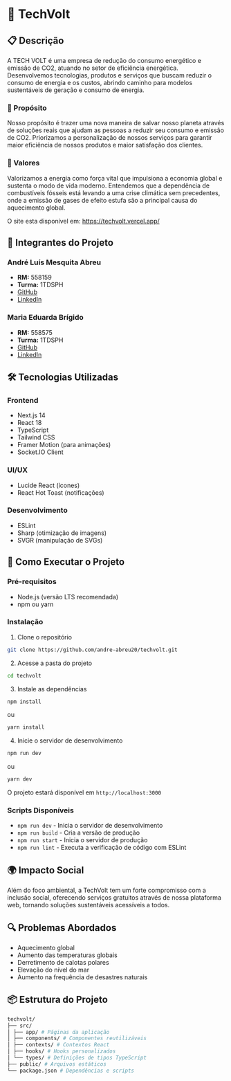 # 🌱 TechVolt

## 📋 Descrição
A TECH VOLT é uma empresa de redução do consumo energético e emissão de CO2, atuando no setor de eficiência energética. Desenvolvemos tecnologias, produtos e serviços que buscam reduzir o consumo de energia e os custos, abrindo caminho para modelos sustentáveis de geração e consumo de energia.

### 🎯 Propósito
Nosso propósito é trazer uma nova maneira de salvar nosso planeta através de soluções reais que ajudam as pessoas a reduzir seu consumo e emissão de CO2. Priorizamos a personalização de nossos serviços para garantir maior eficiência de nossos produtos e maior satisfação dos clientes.

### 💚 Valores
Valorizamos a energia como força vital que impulsiona a economia global e sustenta o modo de vida moderno. Entendemos que a dependência de combustíveis fósseis está levando a uma crise climática sem precedentes, onde a emissão de gases de efeito estufa são a principal causa do aquecimento global.

O site esta disponível em: https://techvolt.vercel.app/

## 👥 Integrantes do Projeto

### André Luís Mesquita Abreu
- **RM:** 558159
- **Turma:** 1TDSPH
- [GitHub](https://github.com/andre-abreu20)
- [LinkedIn](https://www.linkedin.com/in/andrémesquita/)

### Maria Eduarda Brígido
- **RM:** 558575
- **Turma:** 1TDSPH
- [GitHub](https://github.com/dudabrigidio)
- [LinkedIn](https://www.linkedin.com/in/mbrigidio/)

## 🛠️ Tecnologias Utilizadas

### Frontend
- Next.js 14
- React 18
- TypeScript
- Tailwind CSS
- Framer Motion (para animações)
- Socket.IO Client

### UI/UX
- Lucide React (ícones)
- React Hot Toast (notificações)

### Desenvolvimento
- ESLint
- Sharp (otimização de imagens)
- SVGR (manipulação de SVGs)

## 🚀 Como Executar o Projeto

### Pré-requisitos
- Node.js (versão LTS recomendada)
- npm ou yarn

### Instalação

1. Clone o repositório

```bash
git clone https://github.com/andre-abreu20/techvolt.git
```

2. Acesse a pasta do projeto

```bash
cd techvolt
```

3. Instale as dependências

```bash
npm install
```

ou

```bash
yarn install
```

4. Inicie o servidor de desenvolvimento

```bash
npm run dev
```

ou

```bash
yarn dev
```

O projeto estará disponível em `http://localhost:3000`

### Scripts Disponíveis

- `npm run dev` - Inicia o servidor de desenvolvimento
- `npm run build` - Cria a versão de produção
- `npm run start` - Inicia o servidor de produção
- `npm run lint` - Executa a verificação de código com ESLint

## 🌍 Impacto Social
Além do foco ambiental, a TechVolt tem um forte compromisso com a inclusão social, oferecendo serviços gratuitos através de nossa plataforma web, tornando soluções sustentáveis acessíveis a todos.

## 🔍 Problemas Abordados
- Aquecimento global
- Aumento das temperaturas globais
- Derretimento de calotas polares
- Elevação do nível do mar
- Aumento na frequência de desastres naturais

## 📦 Estrutura do Projeto

```bash
techvolt/
├── src/
│ ├── app/ # Páginas da aplicação
│ ├── components/ # Componentes reutilizáveis
│ ├── contexts/ # Contextos React
│ ├── hooks/ # Hooks personalizados
│ └── types/ # Definições de tipos TypeScript
├── public/ # Arquivos estáticos
└── package.json # Dependências e scripts
```